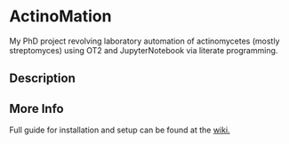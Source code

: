 # ActinoMation
My PhD project revolving laboratory automation of actinomycetes (mostly streptomyces) using OT2 and JupyterNotebook via literate programming.

## Description

## More Info
Full guide for installation and setup can be found at the [wiki.](https://github.com/TennaAlexiadisMoeller/ActinoMation/wiki/How-to-use-guide)
